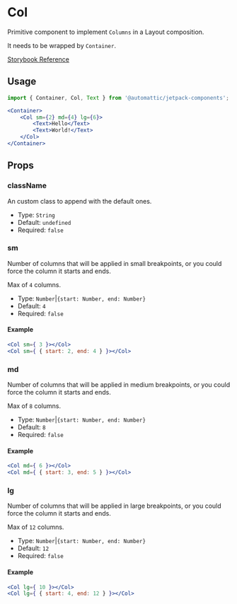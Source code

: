 # Col

Primitive component to implement `Columns` in a Layout composition.

It needs to be wrapped by `Container`.

[ Storybook Reference ](https://automattic.github.io/jetpack-storybook/?path=/story/js-packages-components-layout--default)

## Usage

```jsx
import { Container, Col, Text } from '@automattic/jetpack-components';

<Container>
	<Col sm={2} md={4} lg={6}>
		<Text>Hello</Text>
		<Text>World!</Text>
	</Col>
</Container>
```

## Props

### className

An custom class to append with the default ones.

- Type: `String`
- Default: `undefined`
- Required: `false`

### sm

Number of columns that will be applied in small breakpoints, or you could force the column it starts and ends.

Max of `4` columns.

- Type: `Number`|`{start: Number, end: Number}`
- Default: `4`
- Required: `false`

#### Example

```jsx
<Col sm={ 3 }></Col>
<Col sm={ { start: 2, end: 4 } }></Col>
```

### md

Number of columns that will be applied in medium breakpoints, or you could force the column it starts and ends.

Max of `8` columns.

- Type: `Number`|`{start: Number, end: Number}`
- Default: `8`
- Required: `false`

#### Example

```jsx
<Col md={ 6 }></Col>
<Col md={ { start: 3, end: 5 } }></Col>
```

### lg

Number of columns that will be applied in large breakpoints, or you could force the column it starts and ends.

Max of `12` columns.

- Type: `Number`|`{start: Number, end: Number}`
- Default: `12`
- Required: `false`

#### Example

```jsx
<Col lg={ 10 }></Col>
<Col lg={ { start: 4, end: 12 } }></Col>
```

